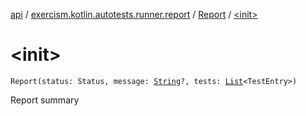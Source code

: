 [api](../../index.md) / [exercism.kotlin.autotests.runner.report](../index.md) / [Report](index.md) / [&lt;init&gt;](./-init-.md)

# &lt;init&gt;

`Report(status: Status, message: `[`String`](https://kotlinlang.org/api/latest/jvm/stdlib/kotlin/-string/index.html)`?, tests: `[`List`](https://kotlinlang.org/api/latest/jvm/stdlib/kotlin.collections/-list/index.html)`<TestEntry>)`

Report summary

